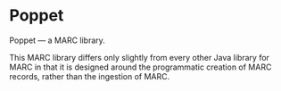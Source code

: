# Poppet

Poppet — a MARC library.

This MARC library differs only slightly from every other Java library for MARC in that it is designed around the programmatic creation of MARC records, rather than the ingestion of MARC.


